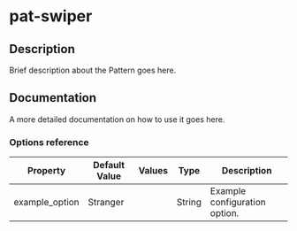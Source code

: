 # pat-swiper

## Description

Brief description about the Pattern goes here.


## Documentation

A more detailed documentation on how to use it goes here.

### Options reference

| Property       | Default Value | Values | Type              | Description                   |
| -------------- | ------------- | ------ | ----------------- | ----------------------------- |
| example_option | Stranger      |        | String            | Example configuration option. |
